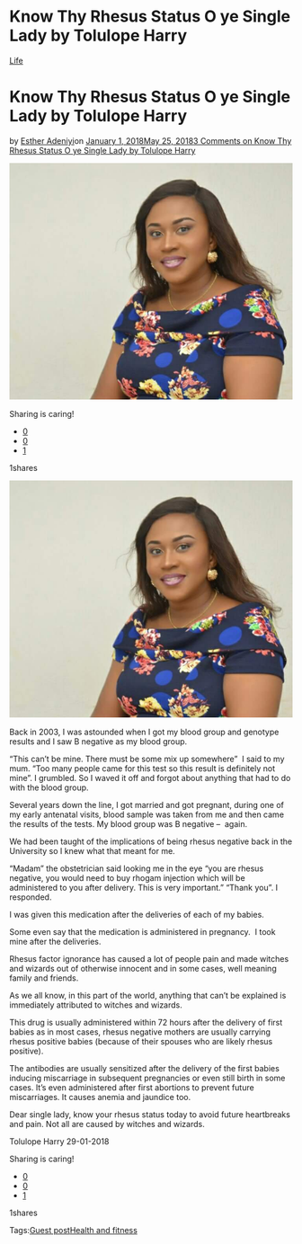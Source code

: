 # Know Thy Rhesus Status O ye Single Lady by Tolulope Harry

[Life](https://estheradeniyi.com/category/life/)
# Know Thy Rhesus Status O ye Single Lady by Tolulope Harry

by [Esther Adeniyi](https://estheradeniyi.com/author/esther-adeniyi/)on [January 1, 2018May 25, 2018](https://estheradeniyi.com/know-your-rhesus-status/)[3 Comments on Know Thy Rhesus Status O ye Single Lady by Tolulope Harry](https://estheradeniyi.com/know-your-rhesus-status/#comments)

![](images/TolulopeHarry.jpeg)

Sharing is caring!

- [0](https://www.facebook.com/sharer/sharer.php?u=https%3A%2F%2Festheradeniyi.com%2Fknow-your-rhesus-status%2F&amp;t=Know%20Thy%20Rhesus%20Status%20O%20ye%20Single%20Lady%20by%20Tolulope%20Harry)
- [0](https://twitter.com/intent/tweet?text=Know%20Thy%20Rhesus%20Status%20O%20ye%20Single%20Lady%20by%20Tolulope%20Harry&amp;url=https%3A%2F%2Festheradeniyi.com%2Fknow-your-rhesus-status%2F)
- [1](#)

1shares

[![](images/TolulopeHarry.jpeg)](images/TolulopeHarry.jpeg)

Back in 2003, I was astounded when I got my blood group and genotype results and I saw B negative as my blood group.

&#x201C;This can&#x2019;t be mine. There must be some mix up somewhere&#x201D;&#xA0; I said to my mum. &#x201C;Too many people came for this test so this result is definitely not mine&#x201D;. I grumbled. So I waved it off and forgot about anything that had to do with the blood group.

Several years down the line, I got married and got pregnant, during one of my early antenatal visits, blood sample was taken from me and then came the results of the tests. My blood group was B negative &#x2013;&#xA0; again.

We had been taught of the implications of being rhesus negative back in the University so I knew what that meant for me.

&#x201C;Madam&#x201D; the obstetrician said looking me in the eye &#x201C;you are rhesus negative, you would need to buy rhogam injection which will be administered to you after delivery. This is very important.&#x201D;
 &#x201C;Thank you&#x201D;. I responded.

I was given this medication after the deliveries of each of my babies.

Some even say that the medication is administered in pregnancy.&#xA0; I took mine after the deliveries.

Rhesus factor ignorance has caused a lot of people pain and made witches and wizards out of otherwise innocent and in some cases, well meaning family and friends.

As we all know, in this part of the world, anything that can&#x2019;t be explained is immediately attributed to witches and wizards.

This drug is usually administered within 72 hours after the delivery of first babies as in most cases, rhesus negative mothers are usually carrying rhesus positive babies (because of their spouses who are likely rhesus positive).

The antibodies are usually sensitized after the delivery of the first babies inducing miscarriage in subsequent pregnancies or even still birth in some cases. It&#x2019;s even administered after first abortions to prevent future miscarriages. It causes anemia and jaundice too.

Dear single lady, know your rhesus status today to avoid future heartbreaks and pain. Not all are caused by witches and wizards.

Tolulope Harry
 29-01-2018

Sharing is caring!

- [0](https://www.facebook.com/sharer/sharer.php?u=https%3A%2F%2Festheradeniyi.com%2Fknow-your-rhesus-status%2F&amp;t=Know%20Thy%20Rhesus%20Status%20O%20ye%20Single%20Lady%20by%20Tolulope%20Harry)
- [0](https://twitter.com/intent/tweet?text=Know%20Thy%20Rhesus%20Status%20O%20ye%20Single%20Lady%20by%20Tolulope%20Harry&amp;url=https%3A%2F%2Festheradeniyi.com%2Fknow-your-rhesus-status%2F)
- [1](#)

1shares

Tags:[Guest post](https://estheradeniyi.com/tag/guest-post/)[Health and fitness](https://estheradeniyi.com/tag/health-and-fitness/)